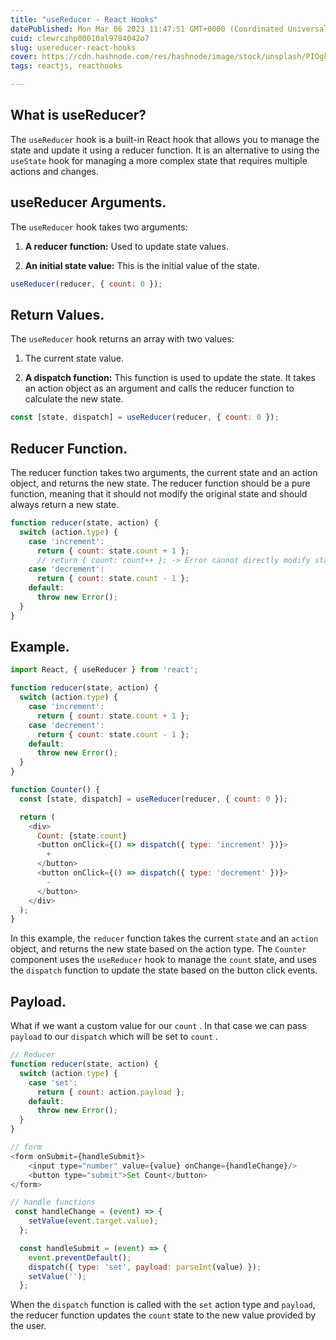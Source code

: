 ```yaml
---
title: "useReducer - React Hooks"
datePublished: Mon Mar 06 2023 11:47:51 GMT+0000 (Coordinated Universal Time)
cuid: clewrczhp00010al9784042o7
slug: usereducer-react-hooks
cover: https://cdn.hashnode.com/res/hashnode/image/stock/unsplash/PIOgkhaF3WA/upload/f43948c488b8fae4a0ffb3e7a354d8ae.jpeg
tags: reactjs, reacthooks

---
```


## What is useReducer?

The `useReducer` hook is a built-in React hook that allows you to manage the state and update it using a reducer function. It is an alternative to using the `useState` hook for managing a more complex state that requires multiple actions and changes.

## useReducer Arguments.

The `useReducer` hook takes two arguments:

1. **A reducer function:** Used to update state values.
    
2. **An initial state value:** This is the initial value of the state.
    

```javascript
useReducer(reducer, { count: 0 });
```

## Return Values.

The `useReducer` hook returns an array with two values:

1. The current state value.
    
2. **A dispatch function:** This function is used to update the state. It takes an action object as an argument and calls the reducer function to calculate the new state.
    

```javascript
const [state, dispatch] = useReducer(reducer, { count: 0 });
```

## Reducer Function.

The reducer function takes two arguments, the current state and an action object, and returns the new state. The reducer function should be a pure function, meaning that it should not modify the original state and should always return a new state.

```javascript
function reducer(state, action) {
  switch (action.type) {
    case 'increment':
      return { count: state.count + 1 }; 
      // return { count: count++ }; -> Error cannot directly modify state or can have side effects in reducers
    case 'decrement':
      return { count: state.count - 1 };
    default:
      throw new Error();
  }
}
```

## Example.

```javascript
import React, { useReducer } from 'react';

function reducer(state, action) {
  switch (action.type) {
    case 'increment':
      return { count: state.count + 1 };
    case 'decrement':
      return { count: state.count - 1 };
    default:
      throw new Error();
  }
}

function Counter() {
  const [state, dispatch] = useReducer(reducer, { count: 0 });

  return (
    <div>
      Count: {state.count}
      <button onClick={() => dispatch({ type: 'increment' })}>
        +
      </button>
      <button onClick={() => dispatch({ type: 'decrement' })}>
        -
      </button>
    </div>
  );
}
```

In this example, the `reducer` function takes the current `state` and an `action` object, and returns the new state based on the action type. The `Counter` component uses the `useReducer` hook to manage the `count` state, and uses the `dispatch` function to update the state based on the button click events.

## Payload.

What if we want a custom value for our `count` . In that case we can pass `payload` to our `dispatch` which will be set to `count` .

```javascript
// Reducer
function reducer(state, action) {
  switch (action.type) {
    case 'set':
      return { count: action.payload };
    default:
      throw new Error();
  }
}
```

```javascript
// form
<form onSubmit={handleSubmit}>
    <input type="number" value={value} onChange={handleChange}/>
    <button type="submit">Set Count</button>
</form>
```

```javascript
// handle functions 
 const handleChange = (event) => {
    setValue(event.target.value);
  };

  const handleSubmit = (event) => {
    event.preventDefault();
    dispatch({ type: 'set', payload: parseInt(value) });
    setValue('');
  };
```

When the `dispatch` function is called with the `set` action type and `payload`, the reducer function updates the `count` state to the new value provided by the user.